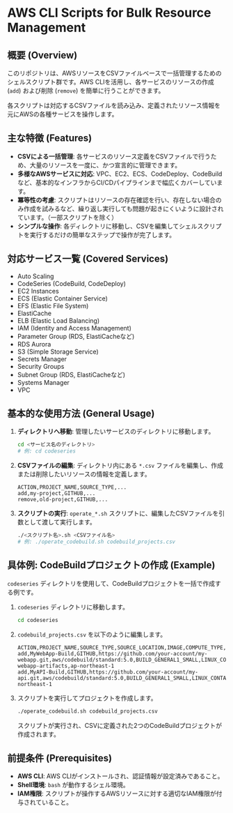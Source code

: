 # AWS CLI Scripts for Bulk Resource Management

## 概要 (Overview)

このリポジトリは、AWSリソースをCSVファイルベースで一括管理するためのシェルスクリプト群です。AWS CLIを活用し、各サービスのリソースの作成 (`add`) および削除 (`remove`) を簡単に行うことができます。

各スクリプトは対応するCSVファイルを読み込み、定義されたリソース情報を元にAWSの各種サービスを操作します。

## 主な特徴 (Features)

- **CSVによる一括管理**: 各サービスのリソース定義をCSVファイルで行うため、大量のリソースを一度に、かつ宣言的に管理できます。
- **多様なAWSサービスに対応**: VPC、EC2、ECS、CodeDeploy、CodeBuildなど、基本的なインフラからCI/CDパイプラインまで幅広くカバーしています。
- **冪等性の考慮**: スクリプトはリソースの存在確認を行い、存在しない場合のみ作成を試みるなど、繰り返し実行しても問題が起きにくいように設計されています。（一部スクリプトを除く）
- **シンプルな操作**: 各ディレクトリに移動し、CSVを編集してシェルスクリプトを実行するだけの簡単なステップで操作が完了します。

## 対応サービス一覧 (Covered Services)

- Auto Scaling
- CodeSeries (CodeBuild, CodeDeploy)
- EC2 Instances
- ECS (Elastic Container Service)
- EFS (Elastic File System)
- ElastiCache
- ELB (Elastic Load Balancing)
- IAM (Identity and Access Management)
- Parameter Group (RDS, ElastiCacheなど)
- RDS Aurora
- S3 (Simple Storage Service)
- Secrets Manager
- Security Groups
- Subnet Group (RDS, ElastiCacheなど)
- Systems Manager
- VPC

## 基本的な使用方法 (General Usage)

1.  **ディレクトリへ移動**: 管理したいサービスのディレクトリに移動します。
    ```bash
    cd <サービス名のディレクトリ>
    # 例: cd codeseries
    ```

2.  **CSVファイルの編集**: ディレクトリ内にある `*.csv` ファイルを編集し、作成または削除したいリソースの情報を定義します。
    ```csv
    ACTION,PROJECT_NAME,SOURCE_TYPE,...
    add,my-project,GITHUB,...
    remove,old-project,GITHUB,...
    ```

3.  **スクリプトの実行**: `operate_*.sh` スクリプトに、編集したCSVファイルを引数として渡して実行します。
    ```bash
    ./<スクリプト名>.sh <CSVファイル名>
    # 例: ./operate_codebuild.sh codebuild_projects.csv
    ```

## 具体例: CodeBuildプロジェクトの作成 (Example)

`codeseries` ディレクトリを使用して、CodeBuildプロジェクトを一括で作成する例です。

1.  `codeseries` ディレクトリに移動します。
    ```bash
    cd codeseries
    ```

2.  `codebuild_projects.csv` を以下のように編集します。
    ```csv
    ACTION,PROJECT_NAME,SOURCE_TYPE,SOURCE_LOCATION,IMAGE,COMPUTE_TYPE,ENVIRONMENT_TYPE,SERVICE_ROLE_NAME,BUILDSPEC,ARTIFACTS_TYPE,ARTIFACTS_LOCATION,AWS_REGION
    add,MyWebApp-Build,GITHUB,https://github.com/your-account/my-webapp.git,aws/codebuild/standard:5.0,BUILD_GENERAL1_SMALL,LINUX_CONTAINER,CodeBuildServiceRole,buildspec.yml,S3,my-webapp-artifacts,ap-northeast-1
    add,MyAPI-Build,GITHUB,https://github.com/your-account/my-api.git,aws/codebuild/standard:5.0,BUILD_GENERAL1_SMALL,LINUX_CONTAINER,CodeBuildServiceRole,buildspec.yml,NO_ARTIFACTS,,ap-northeast-1
    ```

3.  スクリプトを実行してプロジェクトを作成します。
    ```bash
    ./operate_codebuild.sh codebuild_projects.csv
    ```
    スクリプトが実行され、CSVに定義された2つのCodeBuildプロジェクトが作成されます。

## 前提条件 (Prerequisites)

- **AWS CLI**: AWS CLIがインストールされ、認証情報が設定済みであること。
- **Shell環境**: `bash` が動作するシェル環境。
- **IAM権限**: スクリプトが操作するAWSリソースに対する適切なIAM権限が付与されていること。


